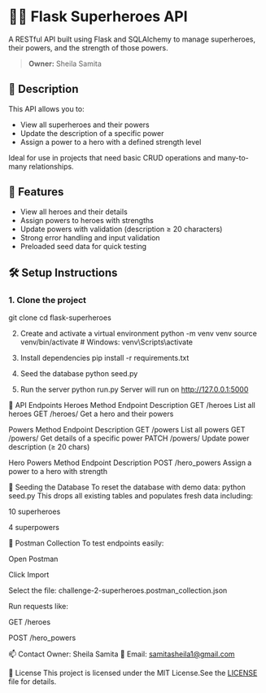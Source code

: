 # 🦸‍♀️ Flask Superheroes API

A RESTful API built using Flask and SQLAlchemy to manage superheroes, their powers, and the strength of those powers.

> **Owner:** Sheila Samita


## 📌 Description

This API allows you to:
- View all superheroes and their powers
- Update the description of a specific power
- Assign a power to a hero with a defined strength level

Ideal for use in projects that need basic CRUD operations and many-to-many relationships.



## 🌟 Features

- View all heroes and their details
- Assign powers to heroes with strengths
- Update powers with validation (description ≥ 20 characters)
- Strong error handling and input validation
- Preloaded seed data for quick testing



## 🛠️ Setup Instructions

### 1. Clone the project
git clone <your-repo-url>
cd flask-superheroes

2. Create and activate a virtual environment
python -m venv venv
source venv/bin/activate  # Windows: venv\Scripts\activate

3. Install dependencies
pip install -r requirements.txt

4. Seed the database
python seed.py

5. Run the server
python run.py
Server will run on http://127.0.0.1:5000

📮 API Endpoints
Heroes
Method	Endpoint	Description
GET	/heroes	List all heroes
GET	/heroes/<id>	Get a hero and their powers

Powers
Method	Endpoint	Description
GET	/powers	List all powers
GET	/powers/<id>	Get details of a specific power
PATCH	/powers/<id>	Update power description (≥ 20 chars)

Hero Powers
Method	Endpoint	Description
POST	/hero_powers	Assign a power to a hero with strength

🌱 Seeding the Database
To reset the database with demo data:
python seed.py
This drops all existing tables and populates fresh data including:

10 superheroes

4 superpowers

🧪 Postman Collection
To test endpoints easily:

Open Postman

Click Import

Select the file: challenge-2-superheroes.postman_collection.json

Run requests like:

GET /heroes

POST /hero_powers

📫 Contact
Owner: Sheila Samita
📧 Email: samitasheila1@gmail.com

🧾 License
This project is licensed under the MIT License.See the [LICENSE](./LICENSE) file for details.
